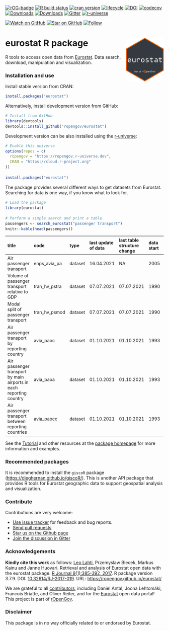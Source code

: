 
<!-- README.md is generated from README.Rmd. Please edit that file -->

<!-- badges: start -->

[![rOG-badge](https://ropengov.github.io/rogtemplate/reference/figures/ropengov-badge.svg)](http://ropengov.org/)
[![R build
status](https://github.com/rOpenGov/eurostat/workflows/R-CMD-check/badge.svg)](https://github.com/rOpenGov/eurostat/actions)
[![cran
version](http://www.r-pkg.org/badges/version/eurostat)](https://CRAN.R-project.org/package=eurostat)
[![lifecycle](https://img.shields.io/badge/lifecycle-stable-brightgreen.svg)](https://lifecycle.r-lib.org/articles/stages.html#stable-1)
[![DOI](https://img.shields.io/badge/DOI-10.32614/RJ--2017--019-blue)](https://doi.org/10.32614/RJ-2017-019)
[![codecov](https://codecov.io/gh/rOpenGov/eurostat/branch/master/graph/badge.svg?token=Wp2VVvpWQA)](https://codecov.io/gh/rOpenGov/eurostat)
[![Downloads](http://cranlogs.r-pkg.org/badges/grand-total/eurostat)](https://cran.r-project.org/package=eurostat)
[![Downloads](http://cranlogs.r-pkg.org/badges/eurostat)](https://cran.r-project.org/package=eurostat)
[![Gitter](https://badges.gitter.im/rOpenGov/eurostat.svg)](https://gitter.im/rOpenGov/eurostat?utm_source=badge&utm_medium=badge&utm_campaign=pr-badge)
[![r-universe](https://ropengov.r-universe.dev/badges/eurostat)](https://ropengov.r-universe.dev/)

[![Watch on
GitHub](https://img.shields.io/github/watchers/ropengov/eurostat.svg?style=social)](https://github.com/ropengov/eurostat/watchers)
[![Star on
GitHub](https://img.shields.io/github/stars/ropengov/eurostat.svg?style=social)](https://github.com/ropengov/eurostat/stargazers)
[![Follow](https://img.shields.io/twitter/follow/ropengov.svg?style=social)](https://twitter.com/intent/follow?screen_name=ropengov)

<!--[![Build Status](https://travis-ci.org/rOpenGov/eurostat.svg?branch=master)](https://travis-ci.org/rOpenGov/eurostat)-->

<!--[![AppVeyor Status](https://ci.appveyor.com/api/projects/status/github/rOpenGov/eurostat?branch=master&svg=true)](https://ci.appveyor.com/project/rOpenGov/eurostat)-->

<!--[![license](https://img.shields.io/github/license/mashape/apistatus.svg)]()-->

<!--[![DOI](https://zenodo.org/badge/DOI/10.5281/zenodo.399279.svg)](https://doi.org/10.5281/zenodo.399279)-->

<!--[![PRs Welcome][prs-badge]][prs]-->

<!--[![Code of Conduct][coc-badge]][coc]-->

<!--[![Contributors](https://img.shields.io/github/contributors/cdnjs/cdnjs.svg?style=flat-square)](#contributors)-->

<!--[![License](https://img.shields.io/pypi/l/Django.svg)](https://opensource.org/licenses/BSD-2-Clause)-->

<!--[![Stories in Ready](http://badge.waffle.io/ropengov/eurostat.png?label=TODO)](http://waffle.io/ropengov/eurostat)-->

<!--[![CRAN version](http://www.r-pkg.org/badges/version/eurostat)](https://cran.r-project.org/package=eurostat)-->

<!-- badges: end -->

# eurostat R package <a href='https://ropengov.github.io/eurostat/'><img src='man/figures/logo.png' align="right" height="139" /></a>

R tools to access open data from
[Eurostat](https://ec.europa.eu/eurostat). Data search, download,
manipulation and visualization.

### Installation and use

Install stable version from CRAN:

``` r
install.packages("eurostat")
```

Alternatively, install development version from GitHub:

``` r
# Install from GitHub
library(devtools)
devtools::install_github("ropengov/eurostat")
```

Development version can be also installed using the
[r-universe](https://ropengov.r-universe.dev):

``` r
# Enable this universe
options(repos = c(
  ropengov = "https://ropengov.r-universe.dev",
  CRAN = "https://cloud.r-project.org"
))

install.packages("eurostat")
```

The package provides several different ways to get datasets from
Eurostat. Searching for data is one way, if you know what to look for.

``` r
# Load the package
library(eurostat)

# Perform a simple search and print a table
passengers <- search_eurostat("passenger transport")
knitr::kable(head(passengers))
```

| title                                                              | code            | type    | last update of data | last table structure change | data start | data end | values |
| :----------------------------------------------------------------- | :-------------- | :------ | :------------------ | :-------------------------- | :--------- | :------- | :----- |
| Air passenger transport                                            | enps\_avia\_pa  | dataset | 16.04.2021          | NA                          | 2005       | 2020     | NA     |
| Volume of passenger transport relative to GDP                      | tran\_hv\_pstra | dataset | 07.07.2021          | 07.07.2021                  | 1990       | 2019     | NA     |
| Modal split of passenger transport                                 | tran\_hv\_psmod | dataset | 07.07.2021          | 07.07.2021                  | 1990       | 2019     | NA     |
| Air passenger transport by reporting country                       | avia\_paoc      | dataset | 01.10.2021          | 01.10.2021                  | 1993       | 2021Q2   | NA     |
| Air passenger transport by main airports in each reporting country | avia\_paoa      | dataset | 01.10.2021          | 01.10.2021                  | 1993       | 2021Q2   | NA     |
| Air passenger transport between reporting countries                | avia\_paocc     | dataset | 01.10.2021          | 01.10.2021                  | 1993       | 2021Q2   | NA     |

See the
[Tutorial](https://ropengov.github.io/eurostat/articles/articles/eurostat_tutorial.html)
and other resources at the [package
homepage](https://ropengov.github.io/eurostat//) for more information
and examples.

### Recommended packages

It is recommended to install the `giscoR` package
(<https://dieghernan.github.io/giscoR/>). This is another API package
that provides R tools for Eurostat geographic data to support geospatial
analysis and visualization.

### Contribute

Contributions are very welcome:

  - [Use issue tracker](https://github.com/ropengov/eurostat/issues) for
    feedback and bug reports.
  - [Send pull requests](https://github.com/ropengov/eurostat/)
  - [Star us on the Github page](https://github.com/ropengov/eurostat/)
  - [Join the discussion in Gitter](https://gitter.im/rOpenGov/eurostat)

### Acknowledgements

**Kindly cite this work** as follows: [Leo
Lahti](https://github.com/antagomir), Przemyslaw Biecek, Markus Kainu
and Janne Huovari. Retrieval and analysis of Eurostat open data with the
eurostat package. [R
Journal 9(1):385-392, 2017](https://journal.r-project.org/archive/2017/RJ-2017-019/index.html).
R package version 3.7.9. DOI:
[10.32614/RJ-2017-019](https://doi.org/10.32614/RJ-2017-019). URL:
<https://ropengov.github.io/eurostat/>

We are grateful to all
[contributors](https://github.com/ropengov/eurostat/graphs/contributors),
including Daniel Antal, Joona Lehtomäki, Francois Briatte, and Oliver
Reiter, and for the [Eurostat](https://ec.europa.eu/eurostat/) open data
portal\! This project is part of [rOpenGov](http://ropengov.org).

### Disclaimer

This package is in no way officially related to or endorsed by Eurostat.

<!--[build-badge]: https://img.shields.io/travis/ropengov/eurostat.svg?style=flat-square-->

<!--[build]: https://travis-ci.org/ropengov/eurostat-->
